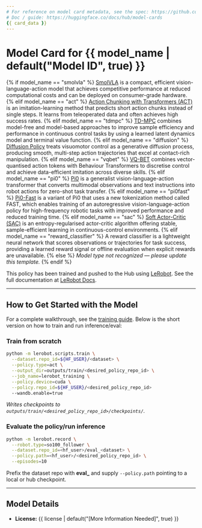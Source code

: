 ```yaml
---
# For reference on model card metadata, see the spec: https://github.com/huggingface/hub-docs/blob/main/modelcard.md?plain=1
# Doc / guide: https://huggingface.co/docs/hub/model-cards
{{ card_data }}
---
```


# Model Card for {{ model_name | default("Model ID", true) }}

<!-- Provide a quick summary of what the model is/does. -->

{% if model_name == "smolvla" %}
[SmolVLA](https://huggingface.co/papers/2506.01844) is a compact, efficient vision-language-action model that achieves competitive performance at reduced computational costs and can be deployed on consumer-grade hardware.
{% elif model_name == "act" %}
[Action Chunking with Transformers (ACT)](https://huggingface.co/papers/2304.13705) is an imitation-learning method that predicts short action chunks instead of single steps. It learns from teleoperated data and often achieves high success rates.
{% elif model_name == "tdmpc" %}
[TD-MPC](https://huggingface.co/papers/2203.04955) combines model-free and model-based approaches to improve sample efficiency and performance in continuous control tasks by using a learned latent dynamics model and terminal value function.
{% elif model_name == "diffusion" %}
[Diffusion Policy](https://huggingface.co/papers/2303.04137) treats visuomotor control as a generative diffusion process, producing smooth, multi-step action trajectories that excel at contact-rich manipulation.
{% elif model_name == "vqbet" %}
[VQ-BET](https://huggingface.co/papers/2403.03181) combines vector-quantised action tokens with Behaviour Transformers to discretise control and achieve data-efficient imitation across diverse skills.
{% elif model_name == "pi0" %}
[Pi0](https://huggingface.co/papers/2410.24164) is a generalist vision-language-action transformer that converts multimodal observations and text instructions into robot actions for zero-shot task transfer.
{% elif model_name == "pi0fast" %}
[Pi0-Fast](https://huggingface.co/papers/2501.09747) is a variant of Pi0 that uses a new tokenization method called FAST, which enables training of an autoregressive vision-language-action policy for high-frequency robotic tasks with improved performance and reduced training time.
{% elif model_name == "sac" %}
[Soft Actor-Critic (SAC)](https://huggingface.co/papers/1801.01290) is an entropy-regularised actor-critic algorithm offering stable, sample-efficient learning in continuous-control environments.
{% elif model_name == "reward_classifier" %}
A reward classifier is a lightweight neural network that scores observations or trajectories for task success, providing a learned reward signal or offline evaluation when explicit rewards are unavailable.
{% else %}
_Model type not recognized — please update this template._
{% endif %}

This policy has been trained and pushed to the Hub using [LeRobot](https://github.com/huggingface/lerobot).
See the full documentation at [LeRobot Docs](https://huggingface.co/docs/lerobot/index).

---

## How to Get Started with the Model

For a complete walkthrough, see the [training guide](https://huggingface.co/docs/lerobot/il_robots#train-a-policy).
Below is the short version on how to train and run inference/eval:

### Train from scratch

```bash
python -m lerobot.scripts.train \
  --dataset.repo_id=${HF_USER}/<dataset> \
  --policy.type=act \
  --output_dir=outputs/train/<desired_policy_repo_id> \
  --job_name=lerobot_training \
  --policy.device=cuda \
  --policy.repo_id=${HF_USER}/<desired_policy_repo_id>
  --wandb.enable=true
```

*Writes checkpoints to `outputs/train/<desired_policy_repo_id>/checkpoints/`.*

### Evaluate the policy/run inference

```bash
python -m lerobot.record \
  --robot.type=so100_follower \
  --dataset.repo_id=<hf_user>/eval_<dataset> \
  --policy.path=<hf_user>/<desired_policy_repo_id> \
  --episodes=10
```

Prefix the dataset repo with **eval\_** and supply `--policy.path` pointing to a local or hub checkpoint.

---

## Model Details

* **License:** {{ license | default("\[More Information Needed]", true) }}
